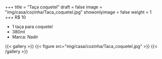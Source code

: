 +++
title = "Taça coquetel"
draft = false
image = "img/casa/cozinha/Taca_coquetel.jpg"
showonlyimage = false
weight = 1
+++
<span class="price">R$ 10</span>
<!--more-->

- 1 taça para coquetel
- 380ml
- Marca: Nadir


{{< gallery >}}
{{< figure src="img/casa/cozinha/Taca_coquetel.jpg" >}}
{{< /gallery >}}
